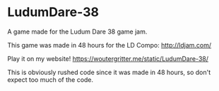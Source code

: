 # LudumDare-38
A game made for the Ludum Dare 38 game jam.

This game was made in 48 hours for the LD Compo: http://ldjam.com/

Play it on my website! https://woutergritter.me/static/LudumDare-38/

This is obviously rushed code since it was made in 48 hours, so don't expect too much of the code.
